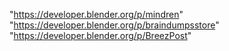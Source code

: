 "https://developer.blender.org/p/mindren"
"https://developer.blender.org/p/braindumpsstore"
"https://developer.blender.org/p/BreezPost"
 
